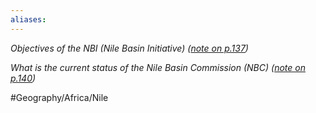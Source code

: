 ```yaml
---
aliases: 
---
```


*Objectives of the NBI (Nile Basin Initiative) ([note on p.137](zotero://open-pdf/library/items/F76U98DX?page=18))*


*What is the current status of the Nile Basin Commission (NBC) ([note on p.140](zotero://open-pdf/library/items/F76U98DX?page=21))*





#Geography/Africa/Nile 

